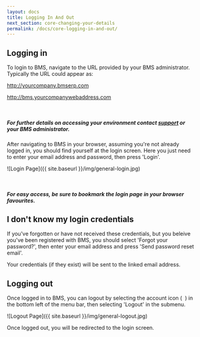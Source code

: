 ```yaml
---
layout: docs
title: Logging In And Out
next_section: core-changing-your-details
permalink: /docs/core-logging-in-and-out/
---
```


## Logging in

To login to BMS, navigate to the URL provided by your BMS administrator. Typically the URL could appear as:

http://yourcompany.bmserp.com

http://bms.yourcompanywebaddress.com

<div class="note info">
  <span class="icon-quote-left icon-large">&nbsp;</span>
  <h5>For further details on accessing your environment contact <a id="Intercom" class="noRedirect" href="mailto:c772676240e0bea1fa03f8bbf21edc26778efc65@incoming.intercom.io">support</a> or your BMS administrator.</h5>
</div>

After navigating to BMS in your browser, assuming you're not already logged in, you should find yourself at the login screen. Here you just need to enter your email address and password, then press 'Login'.

![Login Page]({{ site.baseurl }}/img/general-login.jpg)

<div class="note">
  <span class="icon-star icon-large">&nbsp;</span>
  <h5>For easy access, be sure to bookmark the login page in your browser favourites.</h5>
</div>


## I don't know my login credentials

If you've forgotten or have not received these credentials, but you beleive you've been registered with BMS, you should select 'Forgot your password?', then enter your email address and press 'Send password reset email'.

Your credentials (if they exist) will be sent to the linked email address.

## Logging out

Once logged in to BMS, you can logout by selecting the account icon (&nbsp;<span class="icon-user">&nbsp;</span>) in the bottom left of the menu bar, then selecting 'Logout' in the submenu.

![Logout Page]({{ site.baseurl }}/img/general-logout.jpg)

Once logged out, you will be redirected to the login screen.